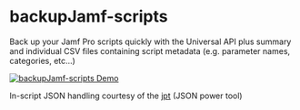 # backupJamf-scripts

Back up your Jamf Pro scripts quickly with the Universal API plus summary and individual CSV files containing script metadata (e.g. parameter names, categories, etc...)  

[![backupJamf-scripts Demo](https://img.youtube.com/vi/cMVTKsV82L4/0.jpg)](https://www.youtube.com/watch?v=cMVTKsV82L4)


In-script JSON handling courtesy of the [jpt](https://github.com/brunerd/jpt) (JSON power tool)
